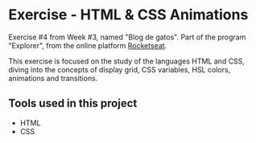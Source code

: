 
# Exercise - HTML & CSS Animations

Exercise #4 from Week #3, named "Blog de gatos". Part of the program "Explorer", from the online platform [Rocketseat](https://rocketseat.com.br/).

This exercise is focused on the study of the languages HTML and CSS, diving into the concepts of display grid, CSS variables, HSL colors, 
animations and transitions.


## Tools used in this project

- HTML
- CSS
